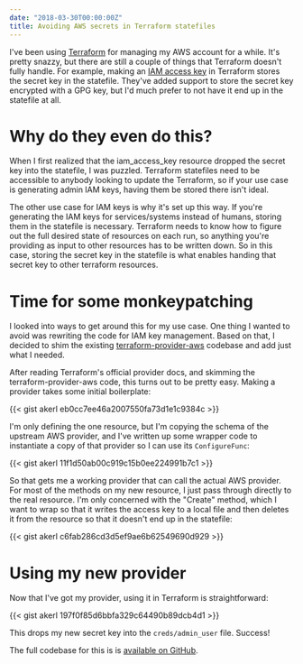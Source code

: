 ```yaml
---
date: "2018-03-30T00:00:00Z"
title: Avoiding AWS secrets in Terraform statefiles
---
```


I've been using [Terraform](https://terraform.io) for managing my AWS account for a while. It's pretty snazzy, but there are still a couple of things that Terraform doesn't fully handle. For example, making an [IAM access key](https://www.terraform.io/docs/providers/aws/r/iam_access_key.html) in Terraform stores the secret key in the statefile. They've added support to store the secret key encrypted with a GPG key, but I'd much prefer to not have it end up in the statefile at all.

<!--more-->

Why do they even do this?
==============

When I first realized that the iam_access_key resource dropped the secret key into the statefile, I was puzzled. Terraform statefiles need to be accessible to anybody looking to update the Terraform, so if your use case is generating admin IAM keys, having them be stored there isn't ideal.

The other use case for IAM keys is why it's set up this way. If you're generating the IAM keys for services/systems instead of humans, storing them in the statefile is necessary. Terraform needs to know how to figure out the full desired state of resources on each run, so anything you're providing as input to other resources has to be written down. So in this case, storing the secret key in the statefile is what enables handing that secret key to other terraform resources.

Time for some monkeypatching
================

I looked into ways to get around this for my use case. One thing I wanted to avoid was rewriting the code for IAM key management. Based on that, I decided to shim the existing [terraform-provider-aws](https://github.com/terraform-providers/terraform-provider-aws) codebase and add just what I needed.

After reading Terraform's official provider docs, and skimming the terraform-provider-aws code, this turns out to be pretty easy. Making a provider takes some initial boilerplate:

{{< gist akerl eb0cc7ee46a2007550fa73d1e1c9384c >}}

I'm only defining the one resource, but I'm copying the schema of the upstream AWS provider, and I've written up some wrapper code to instantiate a copy of that provider so I can use its `ConfigureFunc`:

{{< gist akerl 11f1d50ab00c919c15b0ee224991b7c1 >}}

So that gets me a working provider that can call the actual AWS provider. For most of the methods on my new resource, I just pass through directly to the real resource. I'm only concerned with the "Create" method, which I want to wrap so that it writes the access key to a local file and then deletes it from the resource so that it doesn't end up in the statefile:

{{< gist akerl c6fab286cd3d5ef9ae6b62549690d929 >}}

Using my new provider
=======

Now that I've got my provider, using it in Terraform is straightforward:

{{< gist akerl 197f0f85d6bbfa329c64490b89dcb4d1 >}}

This drops my new secret key into the `creds/admin_user` file. Success!

The full codebase for this is is [available on GitHub](https://github.com/akerl/terraform-provider-awscreds).
